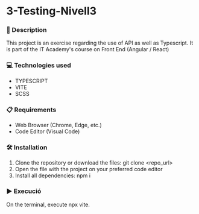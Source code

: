 # 3-Testing-Nivell3
### 📄 Description
This project is an exercise regarding the use of API as well as Typescript. It is part of the IT Academy's course on Front End (Angular / React)

### 💻 Technologies used
* TYPESCRIPT
* VITE
* SCSS

### 📋 Requirements
* Web Browser (Chrome, Edge, etc.)
* Code Editor (Visual Code)

### 🛠️ Installation
1. Clone the repository or download the files: git clone <repo_url>
2. Open the file with the project on your preferred code editor
3. Install all dependencies: npm i

### ▶️ Execució
On the terminal, execute npx vite.